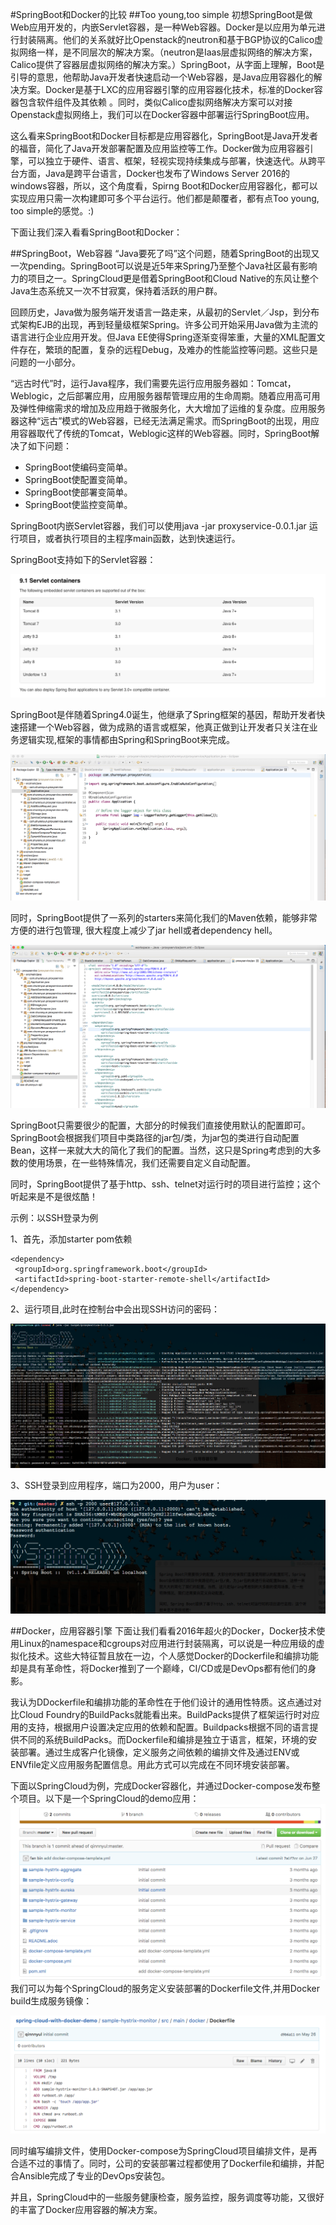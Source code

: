 #SpringBoot和Docker的比较
##Too young,too simple
初想SpringBoot是做Web应用开发的，内嵌Servlet容器，是一种Web容器。Docker是以应用为单元进行封装隔离。他们的关系就好比Openstack的neutron和基于BGP协议的Calico虚拟网络一样，是不同层次的解决方案。（neutron是Iaas层虚拟网络的解决方案，Calico提供了容器层虚拟网络的解决方案。）SpringBoot，从字面上理解，Boot是引导的意思，他帮助Java开发者快速启动一个Web容器，是Java应用容器化的解决方案。Docker是基于LXC的应用容器引擎的应用容器化技术，标准的Docker容器包含软件组件及其依赖 。同时，类似Calico虚拟网络解决方案可以对接Openstack虚拟网络上，我们可以在Docker容器中部署运行SpringBoot应用。

这么看来SpringBoot和Docker目标都是应用容器化，SpringBoot是Java开发者的福音，简化了Java开发部署配置及应用监控等工作。Docker做为应用容器引擎，可以独立于硬件、语言、框架，轻视实现持续集成与部署，快速迭代。从跨平台方面，Java是跨平台语言，Docker也发布了Windows Server 2016的windows容器，所以，这个角度看，Spirng Boot和Docker应用容器化，都可以实现应用只需一次构建即可多个平台运行。他们都是颠覆者，都有点Too young, too simple的感觉。:)

下面让我们深入看看SpringBoot和Docker：

##SpringBoot，Web容器
“Java要死了吗”这个问题，随着SpringBoot的出现又一次pending。SpringBoot可以说是近5年来Spring乃至整个Java社区最有影响力的项目之一。SpringCloud更是借着SpringBoot和Cloud Native的东风让整个Java生态系统又一次不甘寂寞，保持着活跃的用户群。

回顾历史，Java做为服务端开发语言一路走来，从最初的Servlet／Jsp，到分布式架构EJB的出现，再到轻量级框架Spring。许多公司开始采用Java做为主流的语言进行企业应用开发。但Java EE使得Spring逐渐变得笨重，大量的XML配置文件存在，繁琐的配置，复杂的远程Debug，及难办的性能监控等问题。这些只是问题的一小部分。

“远古时代”时，运行Java程序，我们需要先运行应用服务器如：Tomcat，Weblogic，之后部署应用，应用服务器帮管理应用的生命周期。随着应用高可用及弹性伸缩需求的增加及应用趋于微服务化，大大增加了运维的复杂度。应用服务器这种“远古”模式的Web容器，已经无法满足需求。而SpringBoot的出现，用应用容器取代了传统的Tomcat，Weblogic这样的Web容器。同时，SpringBoot解决了如下问题：

* SpringBoot使编码变简单。
* SpringBoot使配置变简单。
* SpringBoot使部署变简单。
* SpringBoot使监控变简单。

SpringBoot内嵌Servlet容器，我们可以使用java -jar proxyservice-0.0.1.jar 运行项目，或者执行项目的主程序main函数，达到快速运行。

SpringBoot支持如下的Servlet容器：

![image](https://github.com/fanfanbj/share/blob/master/2/springboot1.png)

SpringBoot是伴随着Spring4.0诞生，他继承了Spring框架的基因，帮助开发者快速搭建一个Web容器，做为成熟的语言或框架，他真正做到让开发者只关注在业务逻辑实现,框架的事情都由Spring和SpringBoot来完成。

![image](https://github.com/fanfanbj/share/blob/master/2/springboot2.png)

同时，SpringBoot提供了一系列的starters来简化我们的Maven依赖，能够非常方便的进行包管理, 很大程度上减少了jar hell或者dependency hell。

![image](https://github.com/fanfanbj/share/blob/master/2/springboot3.png)

SpringBoot只需要很少的配置，大部分的时候我们直接使用默认的配置即可。SpringBoot会根据我们项目中类路径的jar包/类，为jar包的类进行自动配置Bean，这样一来就大大的简化了我们的配置。当然，这只是Spring考虑到的大多数的使用场景，在一些特殊情况，我们还需要自定义自动配置。

同时，SpringBoot提供了基于http、ssh、telnet对运行时的项目进行监控；这个听起来是不是很炫酷！

示例：以SSH登录为例

1、首先，添加starter pom依赖

	<dependency>
   	 <groupId>org.springframework.boot</groupId>
   	 <artifactId>spring-boot-starter-remote-shell</artifactId>
	</dependency>


2、运行项目,此时在控制台中会出现SSH访问的密码：

![image](https://github.com/fanfanbj/share/blob/master/2/springboot4.png)

3、SSH登录到应用程序，端口为2000，用户为user：

![image](https://github.com/fanfanbj/share/blob/master/2/springboot5.png)


##Docker，应用容器引擎
下面让我们看看2016年超火的Docker，Docker技术使用Linux的namespace和cgroups对应用进行封装隔离，可以说是一种应用级的虚拟化技术。这些大特征暂且放在一边，个人感觉Docker的Dockerfile和编排功能却是具有革命性，将Docker推到了一个巅峰，CI/CD或是DevOps都有他们的身影。

我认为DDockerfile和编排功能的革命性在于他们设计的通用性特质。这点通过对比Cloud Foundry的BuildPacks就能看出来。BuildPacks提供了框架运行时对应用的支持，根据用户设置决定应用的依赖和配置。Buildpacks根据不同的语言提供不同的系统BuildPacks。而Dockerfile和编排是独立于语言，框架，环境的安装部署。通过生成客户化镜像，定义服务之间依赖的编排文件及通过ENV或ENVfile定义应用服务配置信息。用此方式可以完成在不同环境安装部署。

下面以SpringCloud为例，完成Docker容器化，并通过Docker-compose发布整个项目。以下是一个SpringCloud的demo应用：
![image](https://github.com/fanfanbj/share/blob/master/2/docker1.png)
我们可以为每个SpringCloud的服务定义安装部署的Dockerfile文件,并用Docker build生成服务镜像：

![image](https://github.com/fanfanbj/share/blob/master/2/docker2.png)

同时编写编排文件，使用Docker-compose为SpringCloud项目编排文件，是再合适不过的事情了。同时，公司的安装部署过程都使用了Dockerfile和编排，并配合Ansible完成了专业的DevOps安装包。

并且，SpringCloud中的一些服务健康检查，服务监控，服务调度等功能，又很好的丰富了Docker应用容器的解决方案。
